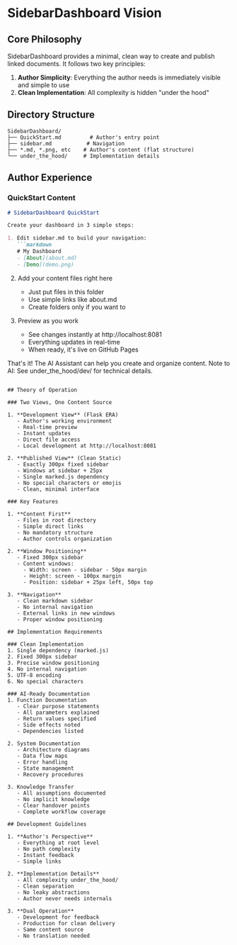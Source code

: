 # SidebarDashboard Vision

## Core Philosophy
SidebarDashboard provides a minimal, clean way to create and publish linked documents. It follows two key principles:
1. **Author Simplicity**: Everything the author needs is immediately visible and simple to use
2. **Clean Implementation**: All complexity is hidden "under the hood"

## Directory Structure
```
SidebarDashboard/
├── QuickStart.md         # Author's entry point
├── sidebar.md           # Navigation
├── *.md, *.png, etc    # Author's content (flat structure)
└── under_the_hood/     # Implementation details
```

## Author Experience

### QuickStart Content
```markdown
# SidebarDashboard QuickStart

Create your dashboard in 3 simple steps:

1. Edit sidebar.md to build your navigation:
   ```markdown
   # My Dashboard
   - [About](about.md)
   - [Demo](demo.png)
   ```

2. Add your content files right here
   - Just put files in this folder
   - Use simple links like about.md
   - Create folders only if you want to

3. Preview as you work
   - See changes instantly at http://localhost:8081
   - Everything updates in real-time
   - When ready, it's live on GitHub Pages

That's it! The AI Assistant can help you create and organize content.
Note to AI: See under_the_hood/dev/ for technical details.
```

## Theory of Operation

### Two Views, One Content Source

1. **Development View** (Flask ERA)
   - Author's working environment
   - Real-time preview
   - Instant updates
   - Direct file access
   - Local development at http://localhost:8081

2. **Published View** (Clean Static)
   - Exactly 300px fixed sidebar
   - Windows at sidebar + 25px
   - Single marked.js dependency
   - No special characters or emojis
   - Clean, minimal interface

### Key Features

1. **Content First**
   - Files in root directory
   - Simple direct links
   - No mandatory structure
   - Author controls organization

2. **Window Positioning**
   - Fixed 300px sidebar
   - Content windows:
     - Width: screen - sidebar - 50px margin
     - Height: screen - 100px margin
     - Position: sidebar + 25px left, 50px top

3. **Navigation**
   - Clean markdown sidebar
   - No internal navigation
   - External links in new windows
   - Proper window positioning

## Implementation Requirements

### Clean Implementation
1. Single dependency (marked.js)
2. Fixed 300px sidebar
3. Precise window positioning
4. No internal navigation
5. UTF-8 encoding
6. No special characters

### AI-Ready Documentation
1. Function Documentation
   - Clear purpose statements
   - All parameters explained
   - Return values specified
   - Side effects noted
   - Dependencies listed

2. System Documentation
   - Architecture diagrams
   - Data flow maps
   - Error handling
   - State management
   - Recovery procedures

3. Knowledge Transfer
   - All assumptions documented
   - No implicit knowledge
   - Clear handover points
   - Complete workflow coverage

## Development Guidelines

1. **Author's Perspective**
   - Everything at root level
   - No path complexity
   - Instant feedback
   - Simple links

2. **Implementation Details**
   - All complexity under_the_hood/
   - Clean separation
   - No leaky abstractions
   - Author never needs internals

3. **Dual Operation**
   - Development for feedback
   - Production for clean delivery
   - Same content source
   - No translation needed
